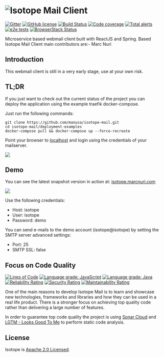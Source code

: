# <img src="doc/isotope-logo-h-800.png" alt="Isotope Mail Client" />
 [![Gitter](https://badges.gitter.im/isotope-mail/community.svg)](https://gitter.im/isotope-mail/community?utm_source=badge&utm_medium=badge&utm_campaign=pr-badge)
 [![GitHub license](https://img.shields.io/badge/license-Apache%202.0-blue.svg)](https://github.com/manusa/isotope-mail/blob/master/LICENSE) 
 [![Build Status](https://travis-ci.org/manusa/isotope-mail.svg?branch=master)](https://travis-ci.org/manusa/isotope-mail) 
 [![Code coverage](https://sonarcloud.io/api/project_badges/measure?project=manusa_isotope-mail&metric=coverage)](https://sonarcloud.io/component_measures?id=manusa_isotope-mail&metric=coverage) 
 [![Total alerts](https://img.shields.io/lgtm/alerts/g/manusa/isotope-mail.svg?logo=lgtm&logoWidth=18)](https://lgtm.com/projects/g/manusa/isotope-mail/alerts/) 
 [![e2e tests](https://img.shields.io/travis/manusa/isotope-mail-e2e-tests.svg?label=e2e+tests)](https://manusa.github.com/isotope-mail-e2e-tests) 
 [![BrowserStack Status](https://www.browserstack.com/automate/badge.svg?badge_key=elhXKzgwaTdHQVBVSktYWkpXUFZ0bittOWxnallCZmQyUlRJSERsSWhPVT0tLUorUGlwOVdrYnJQOUlEeFZnOFcxQ0E9PQ==--ea07b9af5d47a508232c96d1805fad609073b527)](https://www.browserstack.com/automate/public-build/elhXKzgwaTdHQVBVSktYWkpXUFZ0bittOWxnallCZmQyUlRJSERsSWhPVT0tLUorUGlwOVdrYnJQOUlEeFZnOFcxQ0E9PQ==--ea07b9af5d47a508232c96d1805fad609073b527)

Microservice based webmail client built with ReactJS and Spring.
Based Isotope Mail Client main contributors are:- Marc Nuri

## Introduction

This webmail client is still in a very early stage, use at your own risk.

## TL;DR

If you just want to check out the current status of the project you can deploy the application
using the example traefik docker-compose.

Just run the following commands:

```
git clone https://github.com/manusa/isotope-mail.git
cd isotope-mail/deployment-examples
docker-compose pull && docker-compose up --force-recreate
```

Point your browser to [localhost](http://localhost) and login using the credentials of your mailserver.

<p>
  <img src="doc/tldr-isotope-deploy.gif" />
</p>

## Demo

You can see the latest snapshot version in action at: [isotope.marcnuri.com](https://isotope.marcnuri.com/login?serverHost=isotope&user=isotope&smtpPort=25&smtpSsl=false)

<p>
  <img src="doc/isotope-demo-login.gif" />
</p>

Use the following credentials:
 - Host: isotope
 - User: isotope
 - Password: demo

You can send e-mails to the demo account (isotope@isotope) by setting the SMTP server advanced settings:
 - Port: 25
 - SMTP SSL: false

## Focus on Code Quality
 [![Lines of Code](https://sonarcloud.io/api/project_badges/measure?project=manusa_isotope-mail&metric=ncloc)](https://sonarcloud.io/dashboard?id=manusa_isotope-mail) 
 [![Language grade: JavaScript](https://img.shields.io/lgtm/grade/javascript/g/manusa/isotope-mail.svg?logo=lgtm&logoWidth=18)](https://lgtm.com/projects/g/manusa/isotope-mail/context:javascript) 
 [![Language grade: Java](https://img.shields.io/lgtm/grade/java/g/manusa/isotope-mail.svg?logo=lgtm&logoWidth=18)](https://lgtm.com/projects/g/manusa/isotope-mail/context:java) 
 [![Reliability Rating](https://sonarcloud.io/api/project_badges/measure?project=manusa_isotope-mail&metric=reliability_rating)](https://sonarcloud.io/dashboard?id=manusa_isotope-mail) 
 [![Security Rating](https://sonarcloud.io/api/project_badges/measure?project=manusa_isotope-mail&metric=security_rating)](https://sonarcloud.io/dashboard?id=manusa_isotope-mail) 
 [![Maintainability Rating](https://sonarcloud.io/api/project_badges/measure?project=manusa_isotope-mail&metric=sqale_rating)](https://sonarcloud.io/dashboard?id=manusa_isotope-mail) 
 
One of the main reasons to develop Isotope Mail is to learn and showcase new technologies, frameworks and libraries
and how they can be used in a real life product. There is a stronger focus on achieving top quality code rather
than delivering a large number of features.

In order to guarantee top code quality the project is using
[Sonar Cloud](https://sonarcloud.io/dashboard?id=manusa_isotope-mail) and
[LGTM - Looks Good To Me](https://lgtm.com/projects/g/manusa/isotope-mail/) to perform static code analysis.

## License

Isotope is [Apache 2.0 Licensed](./LICENSE).


